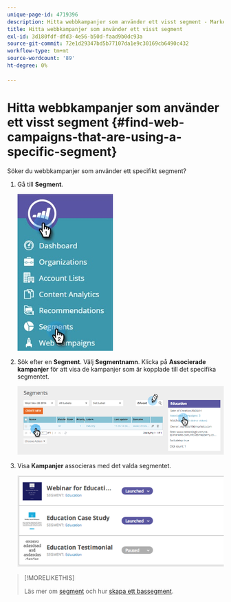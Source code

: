 ```yaml
---
unique-page-id: 4719396
description: Hitta webbkampanjer som använder ett visst segment - Marketo Docs - produktdokumentation
title: Hitta webbkampanjer som använder ett visst segment
exl-id: 3d180fdf-dfd3-4e56-b50d-faad9b0dc93a
source-git-commit: 72e1d29347bd5b77107da1e9c30169cb6490c432
workflow-type: tm+mt
source-wordcount: '89'
ht-degree: 0%

---
```


# Hitta webbkampanjer som använder ett visst segment {#find-web-campaigns-that-are-using-a-specific-segment}

Söker du webbkampanjer som använder ett specifikt segment?

1. Gå till **Segment**.

   ![](assets/new-dropdown-segments-hand-1.jpg)

1. Sök efter en **Segment**. Välj **Segmentnamn**. Klicka på **Associerade kampanjer** för att visa de kampanjer som är kopplade till det specifika segmentet.

   ![](assets/image2014-11-26-14-21-59.png)

1. Visa **Kampanjer** associeras med det valda segmentet.

   ![](assets/image2014-11-26-14-3a25-3a30.png)

>[!MORELIKETHIS]
>
>Läs mer om [segment](/help/marketo/product-docs/web-personalization/using-web-segments/web-segments.md) och hur [skapa ett bassegment](/help/marketo/product-docs/web-personalization/using-web-segments/create-a-basic-web-segment.md).
